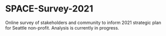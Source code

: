 # SPACE-Survey-2021
Online survey of stakeholders and community to inform 2021 strategic plan for Seattle non-profit.
Analysis is currently in progress.
